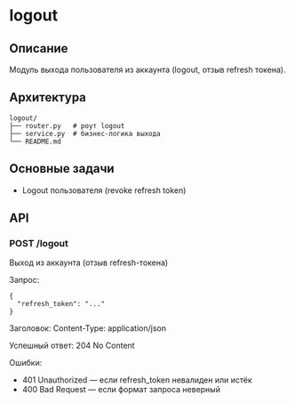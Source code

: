 # logout

## Описание
Модуль выхода пользователя из аккаунта (logout, отзыв refresh токена).

## Архитектура
```
logout/
├── router.py   # роут logout
├── service.py  # бизнес-логика выхода
└── README.md
```

## Основные задачи
- Logout пользователя (revoke refresh token)

## API

### POST /logout
Выход из аккаунта (отзыв refresh-токена)

Запрос:
```
{
  "refresh_token": "..."
}
```
Заголовок: Content-Type: application/json

Успешный ответ:
204 No Content

Ошибки:
- 401 Unauthorized — если refresh_token невалиден или истёк
- 400 Bad Request — если формат запроса неверный

